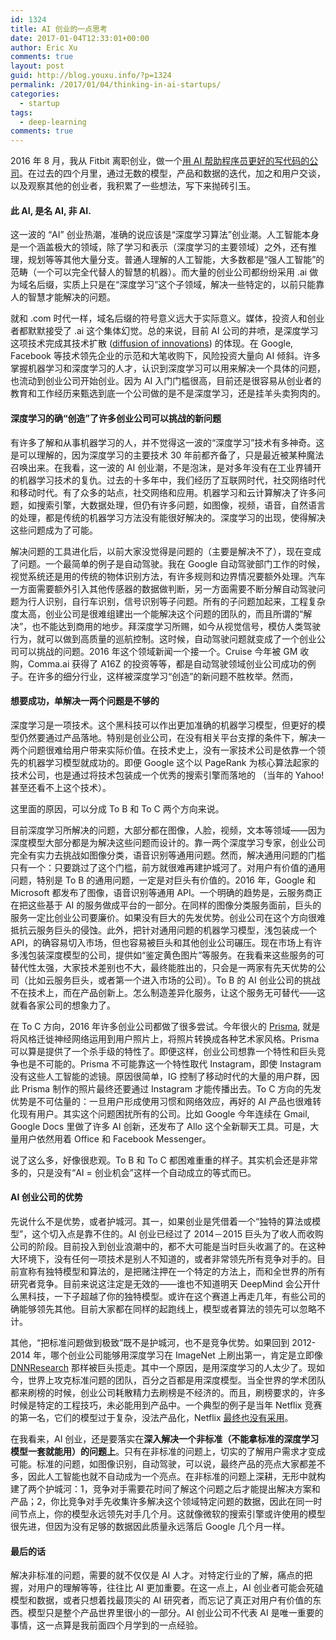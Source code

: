 ```yaml
---
id: 1324
title: AI 创业的一点思考
date: 2017-01-04T12:33:01+00:00
author: Eric Xu
comments: true
layout: post
guid: http://blog.youxu.info/?p=1324
permalink: /2017/01/04/thinking-in-ai-startups/
categories:
  - startup
tags:
  - deep-learning
comments: true
---
```


2016 年 8 月，我从 Fitbit 离职创业，做一个[用 AI 帮助程序员更好的写代码的公司](www.ai.codes)。在过去的四个月里，通过无数的模型，产品和数据的迭代，加之和用户交谈，以及观察其他的创业者，我积累了一些想法，写下来抛砖引玉。

#### 此 AI, 是名 AI, 非 AI.

这一波的 “AI” 创业热潮，准确的说应该是“深度学习算法”创业潮。人工智能本身是一个涵盖极大的领域，除了学习和表示（深度学习的主要领域）之外，还有推理，规划等等其他大量分支。普通人理解的人工智能，大多数都是“强人工智能”的范畴（一个可以完全代替人的智慧的机器）。而大量的创业公司都纷纷采用 .ai 做为域名后缀，实质上只是在“深度学习”这个子领域，解决一些特定的，以前只能靠人的智慧才能解决的问题。

就和 .com 时代一样，域名后缀的符号意义远大于实际意义。媒体，投资人和创业者都默默接受了 .ai 这个集体幻觉。总的来说，目前 AI 公司的井喷，是深度学习这项技术完成其技术扩散 ([diffusion of innovations](https://en.wikipedia.org/wiki/Diffusion_of_innovations)) 的体现。在 Google, Facebook 等技术领先企业的示范和大笔收购下，风险投资大量向 AI 倾斜。许多掌握机器学习和深度学习的人才，认识到深度学习可以用来解决一个具体的问题，也流动到创业公司开始创业。因为 AI 入门门槛很高，目前还是很容易从创业者的教育和工作经历来甄选到底一个公司做的是不是深度学习，还是挂羊头卖狗肉的。

#### 深度学习的确“创造”了许多创业公司可以挑战的新问题

有许多了解和从事机器学习的人，并不觉得这一波的“深度学习”技术有多神奇。这是可以理解的，因为深度学习的主要技术 30 年前都齐备了，只是最近被某种魔法召唤出来。在我看，这一波的 AI 创业潮，不是泡沫，是对多年没有在工业界铺开的机器学习技术的复仇。过去的十多年中，我们经历了互联网时代，社交网络时代和移动时代。有了众多的站点，社交网络和应用。机器学习和云计算解决了许多问题，如搜索引擎，大数据处理，但仍有许多问题，如图像，视频，语音，自然语言的处理，都是传统的机器学习方法没有能很好解决的。深度学习的出现，使得解决这些问题成为了可能。

解决问题的工具进化后，以前大家没觉得是问题的（主要是解决不了），现在变成了问题。一个最简单的例子是自动驾驶。我在 Google 自动驾驶部门工作的时候，视觉系统还是用的传统的物体识别方法，有许多规则和边界情况要额外处理。汽车一方面需要额外引入其他传感器的数据做判断，另一方面需要不断分解自动驾驶问题为行人识别，自行车识别，信号识别等子问题。所有的子问题加起来，工程复杂度太高，创业公司是很难组建出一个能解决这个问题的团队的，而且所谓的“解决”，也不能达到商用的地步。拜深度学习所赐，如今从视觉信号，模仿人类驾驶行为，就可以做到高质量的巡航控制。这时候，自动驾驶问题就变成了一个创业公司可以挑战的问题。2016 年这个领域新闻一个接一个。Cruise 今年被 GM 收购，Comma.ai 获得了 A16Z 的投资等等，都是自动驾驶领域创业公司成功的例子。在许多的细分行业，这样被深度学习“创造”的新问题不胜枚举。然而，

#### 想要成功，单解决一两个问题是不够的

深度学习是一项技术。这个黑科技可以作出更加准确的机器学习模型，但更好的模型仍然要通过产品落地。特别是创业公司，在没有相关平台支撑的条件下，解决一两个问题很难给用户带来实际价值。在技术史上，没有一家技术公司是依靠一个领先的机器学习模型就成功的。即便 Google 这个以 PageRank 为核心算法起家的技术公司，也是通过将技术包装成一个优秀的搜索引擎而落地的 （当年的 Yahoo! 甚至还看不上这个技术）。

这里面的原因，可以分成 To B 和 To C 两个方向来说。

目前深度学习所解决的问题，大部分都在图像，人脸，视频，文本等领域——因为深度模型大部分都是为解决这些问题而设计的。靠一两个深度学习专家，创业公司完全有实力去挑战如图像分类，语音识别等通用问题。然而，解决通用问题的门槛只有一个：只要跳过了这个门槛，前方就很难再建护城河了。对用户有价值的通用问题，特别是 To B 的通用问题，一定是对巨头有价值的。2016 年，Google 和 Microsoft 都发布了图像，语音识别等通用 API。一个明确的趋势是，云服务商正在把这些基于 AI 的服务做成平台的一部分。在同样的图像分类服务面前，巨头的服务一定比创业公司要廉价。如果没有巨大的先发优势。创业公司在这个方向很难抵抗云服务巨头的侵蚀。此外，把针对通用问题的机器学习模型，浅包装成一个 API，的确容易切入市场，但也容易被巨头和其他创业公司碾压。现在市场上有许多浅包装深度模型的公司，提供如“鉴定黄色图片”等服务。在我看来这些服务的可替代性太强，大家技术差别也不大，最终能胜出的，只会是一两家有先天优势的公司（比如云服务巨头，或者第一个进入市场的公司）。To B 的 AI 创业公司的挑战不在技术上，而在产品创新上。怎么制造差异化服务，让这个服务无可替代——这就看各家公司的想象力了。

在 To C 方向，2016 年许多创业公司都做了很多尝试。今年很火的 [Prisma](http://prisma-ai.com/), 就是将风格迁徙神经网络运用到用户照片上，将照片转换成各种艺术家风格。Prisma 可以算是提供了一个杀手级的特性了。即便这样，创业公司想靠一个特性和巨头竞争也是不可能的。Prisma 不可能靠这一个特性取代 Instagram，即使 Instagram 没有这些人工智能的滤镜。原因很简单，IG 控制了移动时代的大量的用户群，因此 Prisma 制作的照片最终还要通过 Instagram 才能传播出去。To C 方向的先发优势是不可估量的：一旦用户形成使用习惯和网络效应，再好的 AI 产品也很难转化现有用户。其实这个问题困扰所有的公司。比如 Google 今年连续在 Gmail, Google Docs 里做了许多 AI 创新，还发布了 Allo 这个全新聊天工具。可是，大量用户依然用着 Office 和 Facebook Messenger。

说了这么多，好像很悲观。To B 和 To C 都困难重重的样子。其实机会还是非常多的，只是没有“AI = 创业机会”这样一个自动成立的等式而已。

#### AI 创业公司的优势

先说什么不是优势，或者护城河。其一，如果创业是凭借着一个“独特的算法或模型”，这个切入点是靠不住的。AI 创业已经过了 2014－2015 巨头为了收人而收购公司的阶段。目前投入到创业浪潮中的，都不大可能是当时巨头收漏了的。在这种大环境下，没有任何一项技术是别人不知道的，或者非常领先所有竞争对手的。目前宣称有独特模型和算法的，是把赌注押在一个特定的方法上，而和全世界的所有研究者竞争。目前来说这注定是无效的——谁也不知道明天 DeepMind 会公开什么黑科技，一下子超越了你的独特模型。或许在这个赛道上再走几年，有些公司的确能够领先其他。目前大家都在同样的起跑线上，模型或者算法的领先可以忽略不计。

其他，“把标准问题做到极致”既不是护城河，也不是竞争优势。如果回到 2012-2014 年，哪个创业公司能够用深度学习在 ImageNet 上刷出第一，肯定是立即像 [DNNResearch](https://techcrunch.com/2013/06/12/how-googles-acquisition-of-dnnresearch-allowed-it-to-build-its-impressive-google-photo-search-in-6-months/) 那样被巨头揽走。其中一个原因，是用深度学习的人太少了。现如今，世界上攻克标准问题的团队，百分之百都是用深度模型。当全世界的学术团队都来刷榜的时候，创业公司耗散精力去刷榜是不经济的。而且，刷榜要求的，许多时候是特定的工程技巧，未必能用到产品中。一个典型的例子是当年 Netflix 竞赛的第一名，它们的模型过于复杂，没法产品化，Netflix [最终也没有采用](http://arstechnica.com/gadgets/2012/04/netflix-never-used-its-1-million-algorithm-due-to-engineering-costs/)。

在我看来，AI 创业，还是要落实在**深入解决一个非标准（不能拿标准的深度学习模型一套就能用）的问题上**。只有在非标准的问题上，切实的了解用户需求才变成可能。标准的问题，如图像识别，自动驾驶，可以说，最终产品的亮点大家都差不多，因此人工智能也就不自动成为一个亮点。在非标准的问题上深耕，无形中就构建了两个护城河：1，竞争对手需要花时间了解这个问题之后才能提出解决方案和产品；2，你比竞争对手先收集许多解决这个领域特定问题的数据，因此在同一时间节点上，你的模型永远领先对手几个月。这就像微软的搜索引擎或许使用的模型很先进，但因为没有足够的数据因此质量永远落后 Google 几个月一样。

#### 最后的话

解决非标准的问题，需要的就不仅仅是 AI 人才。对特定行业的了解，痛点的把握，对用户的理解等等，往往比 AI 更加重要。在这一点上，AI 创业者可能会死磕模型和数据，或者只想着找最顶尖的 AI 研究者，而忘记了真正对用户有价值的东西。模型只是整个产品世界里很小的一部分。AI 创业公司不代表 AI 是唯一重要的事情，这一点算是我前面四个月学到的一点经验。
